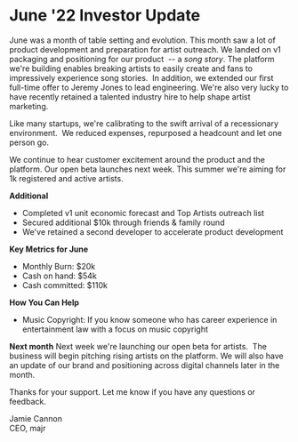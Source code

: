 # June '22 Investor Update 
June was a month of table setting and evolution. This month saw a lot of product development and preparation for artist outreach. We landed on v1 packaging and positioning for our product  -- a *song story*. The platform we're building enables breaking artists to easily create and fans to impressively experience song stories.  In addition, we extended our first full-time offer to Jeremy Jones to lead engineering. We're also very lucky to have recently retained a talented industry hire to help shape artist marketing.  

Like many startups, we're calibrating to the swift arrival of a recessionary environment.  We reduced expenses, repurposed a headcount and let one person go.  

We continue to hear customer excitement around the product and the platform. Our open beta launches next week. This summer we're aiming for 1k registered and active artists.

**Additional**
- Completed v1 unit economic forecast and Top Artists outreach list  
- Secured additional $10k through friends & family round 
- We've retained a second developer to accelerate product development

**Key Metrics for June**  
- Monthly Burn: $20k
- Cash on hand: $54k
- Cash committed: $110k

**How You Can Help**  
-  Music Copyright: If you know someone who has career experience in entertainment law with a focus on music copyright  
  
**Next month**
Next week we're launching our open beta for artists.  The business will begin pitching rising artists on the platform. We will also have an update of our brand and positioning across digital channels later in the month.  

Thanks for your support. Let me know if you have any questions or feedback. 

Jamie Cannon\
CEO, majr
